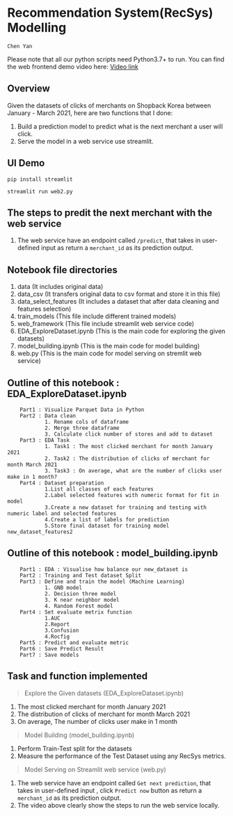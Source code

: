 <h1>Recommendation System(RecSys) Modelling </h1>

```
Chen Yan 
```

Please note that all our python scripts need Python3.7+ to run.
You can find the web frontend demo video here: [Video link](https://drive.google.com/file/d/1im3I8BUbp66ieUmJY9IBLckXa2t19F3_/view?usp=sharing)


## Overview
Given the datasets of clicks of merchants on Shopback Korea between January - March 2021, here are two functions that I done:

1. Build a prediction model to predict what is the next merchant a user will click.
2. Serve the model in a web service use streamlit.

## UI Demo 

```
pip install streamlit
```

```
streamlit run web2.py
```
## The steps to predit the next merchant with the web service

1. The web service have an endpoint called `/predict`, that takes in user-defined input as return a `merchant_id` as its prediction output. 

## Notebook file directories

1. data (It includes original data)
2. data_csv (It transfers original data to csv format and store it in this file)
3. data_select_features (It includes a dataset that after data cleaning and features selection)
4. train_models (This file include different trained models)
5. web_framework (This file include streamlit web service code)
6. EDA_ExploreDataset.ipynb (This is the main code for exploring the given datasets)
7. model_building.ipynb (This is the main code for model building)
8. web.py (This is the main code for model serving on stremlit web service)

## Outline of this notebook : EDA_ExploreDataset.ipynb

        Part1 : Visualize Parquet Data in Python
        Part2 : Data clean
                1. Rename cols of dataframe
                2. Merge three dataframe
                3. Calculate click number of stores and add to dataset
        Part3 : EDA Task
                1. Task1 : The most clicked merchant for month January 2021
                2. Task2 : The distribution of clicks of merchant for month March 2021
                3. Task3 : On average, what are the number of clicks user make in 1 month?
        Part4 : Dataset preparation
                1.List all classes of each features
                2.Label selected features with numeric format for fit in model
                3.Create a new dataset for training and testing with numeric label and selected features
                4.Create a list of labels for prediction
                5.Store final dataset for training model new_dataset_features2

## Outline of this notebook : model_building.ipynb

        Part1 : EDA : Visualise how balance our new_dataset is
        Part2 : Training and Test dataset Split
        Part3 : Define and train the model (Machine Learning)
                1. GNB model
                2. Decision three model
                3. K near neighbor model
                4. Random Forest model
        Part4 : Set evaluate metrix function
                1.AUC
                2.Report
                3.Confusion
                4.Rocfig
        Part5 : Predict and evaluate metric
        Part6 : Save Predict Result
        Part7 : Save models

## Task and function implemented 

> Explore the Given datasets (EDA_ExploreDataset.ipynb)
1. The most clicked merchant for month January 2021
2. The distribution of clicks of merchant for month March 2021
3. On average, The number of clicks user make in 1 month


> Model Building (model_building.ipynb)
1. Perform Train-Test split for the datasets
2. Measure the performance of the Test Dataset using any RecSys metrics.

> Model Serving on Streamlit web service (web.py)
1. The web service have an endpoint called `Get next prediction`, that takes in user-defined input , click `Predict now` button as return a `merchant_id` as its prediction output. 
2. The video above clearly show the steps to run the web service locally.

